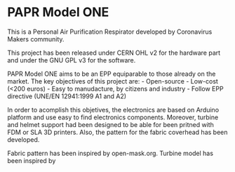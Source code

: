 # PAPR Model ONE
This is a Personal Air Purification Respirator developed by Coronavirus Makers community.

This project has been released under CERN OHL v2 for the hardware part and under the GNU GPL v3 for the software.


PAPR Model ONE aims to be an EPP equiparable to those already on the market.
The key objectives of this project are:
    - Open-source
    - Low-cost (<200 euros)
    - Easy to manudacture, by citizens and industry
    - Follow EPP directive (UNE/EN 12941:1999 A1 and A2)


In order to acomplish this objetives, the electronics are based on Arduino platform and use easy to find electronics components. Moreover, turbine and helmet support had been designed to be able for been pritned with FDM or SLA 3D printers. Also, the pattern for the fabric coverhead has been developed.

Fabric pattern has been inspired by open-mask.org.
Turbine model has been inspired by

